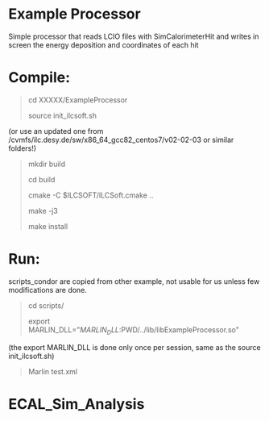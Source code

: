 # Example Processor
Simple processor that reads LCIO files with SimCalorimeterHit and writes in screen the energy deposition and coordinates of each hit

# Compile:

> cd XXXXX/ExampleProcessor
>
> source init_ilcsoft.sh

(or use an updated one from /cvmfs/ilc.desy.de/sw/x86_64_gcc82_centos7/v02-02-03 or similar folders!)

> mkdir build
> 
> cd build
> 
> cmake -C $ILCSOFT/ILCSoft.cmake ..
> 
> make -j3
> 
> make install

# Run: 
scripts_condor are copied from other example, not usable for us unless few modifications are done.

> cd scripts/
> 
> export MARLIN_DLL="$MARLIN_DLL:$PWD/../lib/libExampleProcessor.so"
> 
(the export MARLIN_DLL is done only once per session, same as the source init_ilcsoft.sh)
> Marlin test.xml
> 
# ECAL_Sim_Analysis
